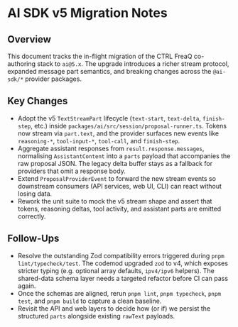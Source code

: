 # AI SDK v5 Migration Notes

## Overview

This document tracks the in-flight migration of the CTRL FreaQ co-authoring
stack to `ai@5.x`. The upgrade introduces a richer stream protocol, expanded
message part semantics, and breaking changes across the `@ai-sdk/*` provider
packages.

## Key Changes

- Adopt the v5 `TextStreamPart` lifecycle (`text-start`, `text-delta`,
  `finish-step`, etc.) inside `packages/ai/src/session/proposal-runner.ts`.
  Tokens now stream via `part.text`, and the provider surfaces new events like
  `reasoning-*`, `tool-input-*`, `tool-call`, and `finish-step`.
- Aggregate assistant responses from `result.response.messages`, normalising
  `AssistantContent` into a `parts` payload that accompanies the raw proposal
  JSON. The legacy delta buffer stays as a fallback for providers that omit a
  response body.
- Extend `ProposalProviderEvent` to forward the new stream events so downstream
  consumers (API services, web UI, CLI) can react without losing data.
- Rework the unit suite to mock the v5 stream shape and assert that tokens,
  reasoning deltas, tool activity, and assistant parts are emitted correctly.

## Follow-Ups

- Resolve the outstanding Zod compatibility errors triggered during
  `pnpm lint/typecheck/test`. The codemod upgraded `zod` to v4, which exposes
  stricter typing (e.g. optional array defaults, `ipv4/ipv6` helpers). The
  shared-data schema layer needs a targeted refactor before CI can pass again.
- Once the schemas are aligned, rerun `pnpm lint`, `pnpm typecheck`,
  `pnpm test`, and `pnpm build` to capture a clean baseline.
- Revisit the API and web layers to decide how (or if) we persist the structured
  `parts` alongside existing `rawText` payloads.
